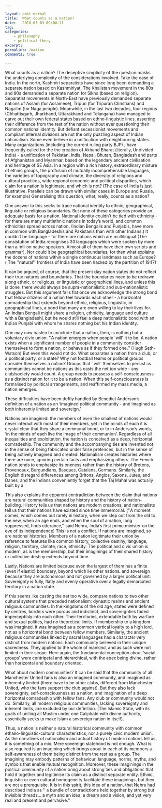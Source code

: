 ```yaml
---

layout: post-normal
title:  What counts as a nation?
date:   2016-03-03 09:00:11
tag: 
categories: 
    - philosophy
    - political-thery
excerpt: 
permalink: /nation
comments: true

---
```



What counts as a nation?  The deceptive simplicity of the question masks the underlying complexity of the considerations involved. Take the case of India. In the north, Kashmiri separatists have since long been demanding a separate nation based on Kashmiriyat.  The Khalistan movement in the 80s and 90s demanded a separate nation for Sikhs (based on religion).  Separatist movements in North-East  have previously demanded separate nations of Assam (for Assamese), Tripuri (for Tripuran Christians) and Nagalim (for Naga people). Meanwhile, in the last two decades, four regions (Chhattisgarh, Jharkhand, Uttarakhand and Telangana) have managed to carve out their own federal states  based on ethno-linguistic lines, asserting their difference from the rest of the nation without ever questioning their common national identity.  But defiant secessionist movements and compliant internal divisions are not the only puzzling aspect of Indian nationalism. Some even believe in  a unification with neighbouring states. Many organizations (including the current ruling party BJP) , have frequently called  for the the creation of Akhand Bharat (literally, Undivided India) - a unification of Pakistan, India, Nepal, Bhutan, Bangladesh and parts of Afghanistan and Myanmar, based on the legendary ancient civilisation and heritage of SE Asia.   In a region with a rich history,   extraordinary mixture of ethnic groups, the profusion of mutually incomprehensible languages, the varieties of topography and climate, the diversity of religions and cultural practices, wide regional economic and political disparities, which claim for a nation is legitimate, and which is not? (The case of India is just illustrative. Parallels can be drawn with similar cases in Europe and Russia, for example)  Generalising this question, what, really, counts as a nation? 


One answer to this seeks to trace national identity to ethnic, geographical, linguistic or religious boundaries. But none of these categories provide an adequate basis for a nation. National identity couldn’t be tied with ethnicity - for there are many multiethnic nations in today’s world, and common ethnicities spread across nation. (Indian Bengalis and Punjabis, have more in common with Bangladeshis and Pakistanis than with other Indians.) It couldn’t be language - for there are nations which are multilingual (The consistution of India recognises 30 languages which were spoken by more than a million native speakers. Almost all of them have their own scripts and grammar). Nor could it be geographical boundaries, for then what explains the dozens of nations within a single continuous landmass such as Europe? ( The ''natural'' frontiers of India have been hacked by the partition of 1947) 

It can be argued, of course, that the present day nation states do not reflect their true natures and boundaries. That the boundaries need to be redrawn along ethnic,  or religious, or linguistic or geographical lines, and unless this is done, there would always be supra-nationalistic and sub-nationalistic struggles.  But this argument falls flat once we acknowledge the strong bond that fellow citizens of a nation feel towards each other - a horizontal comradeship that extends beyond ethnic, religious, linguistic, or geographical lines, a bond that many are even willing to lay their lives for. An Indian Bengali might share a religion, ethnicity, language and culture with a Bangladeshi, but he would still feel a deep nationalistic bond with an Indian Punjabi with whom he shares nothing but his Indian identity. 

One may now hasten to conclude that a nation, then, is nothing but a voluntary civic union. ''A nation emerges when people 'will' it to be.  A nation exists when a significant number of people in a community consider themselves to form a nation, or behave as if they formed one.’’ (Hugh Seth-Watson)  But even this would not do. What separates a nation from a club, or a political party, or a state? Why not football teams or political groups consider themselves a nation?  Groups that ‘ will' themselves to persist as communities cannot be nations as this casts the net too wide - any club/society would count.  A group needs to possess a self-consciousness as a distinct nation for it to be a nation. When this self-consciousness is formalised by political arrangements, and reaffirmed my mass media, a nation emerges. 

These difficulties have been deftly handled by Benedict Anderson’s definition of a nation as an ‘imagined political community -  and imagined as both inherently limited and sovereign.’

Nations are imagined: the members of even the smallest of nations would never interact with most of their members, yet in the minds of each it is crystal clear that they share a communal bond, or to in Anderson’s words, ‘in the minds of each live the image of their communion’.  Regardless of all inequalities and exploitation, the nation is conceived as a deep, horizontal comradeship.  The community and the accompanying ties are invented not in the sense of being fabricated under false pretences, but in the sense of being actively imagined and created. Nationalism creates histories where there are none, ignoring certain facts and emphasizing others. The French nation tends to emphasize its oneness rather than the history of Bretons, Provencaux, Burgundians, Basques, Catalans, Germans. Similarly, the English disregard differences among Britons, Anglos, Saxons, Jutes, and Danes, and the Indians conveniently forget that the Taj Mahal was actually built by a 

This also explains the apparent contradiction between the claim that nations are natural communities shaped by history and the history of nation-building. History tells us that nations are modern creations, and nationalists tell us that their nations have existed since time immemorial. (''A moment comes, which comes but rarely in history, when we step out from the old to the new, when an age ends, and when the soul of a nation, long suppressed, finds utterance,’’ said Nehru, India’s first prime minister on the eve of its independence)  This is not a conflict. If nations are imagined, so are national histories. Members of a nation legitimate their union by reference to features like common history, collective destiny, language, religion, territory, climate, race, ethnicity.  The political and civic union is modern, as is the membership, but their imaginings of their shared history or collective destiny extends beyond time.

Lastly, Nations are limited because even the largest of them has a finite (even if elastic) boundary, beyond which lie other nations. and sovereign because they are autonomous and not governed by a larger political unit. Sovereignty is fully, flatly and evenly operative over a legally demarcated territory in a nation state.

If this seems like casting the net too wide, compare nations to two other cultural systems that preceded nationalism: dynastic realms and ancient religious communities. In the kingdoms of the old age, states were defined by centres, borders were porous and indistinct, and sovereignties faded imperceptibly into each other. Their territories, extendable both by warfare and sexual politics, had no theoretical limits. If membership to a kingdom was imagined, it was imagined as a common vertical loyalty to a high lord, not as a horizontal bond between fellow members. Similarly, the ancient religious communities linked by sacral languages had a character very distinct from modern nations. Each community believed in their unique sacredness. They applied to the whole of mankind, and as such were not limited in their scope. Here again, the fundamental conception about ’social groups’ were centripetal and hierarchical, with the apex being divine, rather than horizontal and boundary oriented. 

What about modern communities?  It can be said that the community of all Manchester United fans is also an imagined community, and imagined as inherently limited (there have to be other clubs, different from Manchester United, who the fans support the club against). But they also lack sovereignty, self-consciousness as a nation, and imagination of a deep horizontal comradeship with fellow fans. Any club or community would not do.  Similarly, all modern religious communities, lacking sovereignty and inherent limits,  are excluded by our definition. (The Islamic State, with its goals of uniting all Muslim under one Caliphate with divine authority, essentially seeks to make Islam a sovereign nation in itself).

Thus, a nation is neither a natural historical community with common ethano-linguistic-cultural characteristics,  nor a purely civic modern union. As the narratives of nationalism and actual history of modern nations tell us, it is something of a mix. Mere sovereign statehood is not enough. What is also required is an imagining which brings about in each of its members a self-awareness of them being distinct from the rest as a group. The imagining may embody patterns of behaviour, language, norms, myths, and symbols that enable mutual recognition. Moreover, these imaginings in the political community of a nation bring about strong ties and obligations that hold it together and legitimise its claim as a distinct separate entity. Ethnic, linguistic or even cultural homogeneity  facilitate these imaginings, but they are not a prerequisite. It is in this spirit, this idea of a nation, that Nehru   had described India as '‘ a bundle of contradictions held together by strong but invisible threads….a myth and an idea, a dream and a vision, and yet very real and present and pervasive.''
